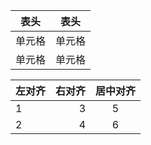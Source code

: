 |  表头   | 表头  |
|  ----  | ----  |
| 单元格  | 单元格 |
| 单元格  | 单元格 |    

| 左对齐| 右对齐 | 居中对齐 |
|:----| ----: | :----: |
| 1 | 3 | 5 |
| 2 | 4 | 6 |
